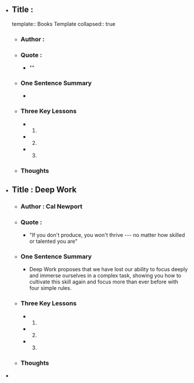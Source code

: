 - ## Title : 
  template:: Books Template
  collapsed:: true
	- ### Author :
	- ### Quote :
		- ""
	- ### One Sentence Summary
		-
	- ### Three Key Lessons
		- 1.
		- 2.
		- 3.
	- ### Thoughts
- ## Title : Deep Work
	- ### Author : Cal Newport
	- ### Quote :
		- "If you don't produce, you won't thrive --- no matter how skilled or talented you are"
	- ### One Sentence Summary
		- Deep Work proposes that we have lost our ability to focus deeply and immerse ourselves in a complex task, showing you how to cultivate this skill again and focus more than ever before with four simple rules.
	- ### Three Key Lessons
		- 1.
		- 2.
		- 3.
	- ### Thoughts
-